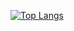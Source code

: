 [![Top Langs](https://github-readme-stats.vercel.app/api/top-langs/?username=oeduardopereira&layout=donut-vertical)](https://github.com/anuraghazra/github-readme-stats)
